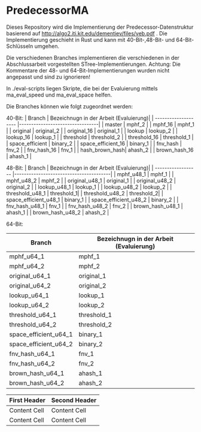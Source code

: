 # PredecessorMA

Dieses Repository wird die Implementierung der Predecessor-Datenstruktur basierend auf http://algo2.iti.kit.edu/dementiev/files/veb.pdf .
Die Implementierung geschieht in Rust und kann mit 40-Bit-,48-Bit- und 64-Bit-Schlüsseln umgehen.

Die verschiedenen Branches implementieren die verschiedenen in der Abschlussarbeit vorgestellten STree-Implementierungen. 
Achtung: Die Kommentare der 48- und 64-Bit-Implementierungen wurden nicht angepasst und sind zu ignorieren!

In ./eval-scripts liegen Skripte, die bei der Evaluierung mittels ma_eval_speed und ma_eval_space helfen. 



Die Branches können wie folgt zugeordnet werden:

40-Bit:
| Branch        | Bezeichnugn in der Arbeit (Evaluierung)|
| -------------------- |---------------------------------| 
| master        | mphf_2 |
| mphf_16       | mphf_1      |
| original      | original_2      | 
| original_16   | original_1      | 
| lookup        | lookup_2      | 
| lookup_16     | lookup_1      | 
| threshold     | threshold_2      | 
| threshold_16  | threshold_1     | 
| space_efficient |  binary_2      | 
| space_efficient_16 | binary_1      | 
| fnv_hash      | fnv_2      | 
| fnv_hash_16        | fnv_1      | 
| hash_brown_hash| ahash_2      | 
| brown_hash_16 | ahash_1      | 

48-Bit:
| Branch        | Bezeichnugn in der Arbeit (Evaluierung)|
| ------------------ |----------------------------------------| 
| mphf_u48_1       | mphf_1     |
| mphf_u48_2       | mphf_2     |
| original_u48_1   | original_1 | 
| original_u48_2   | original_2 | 
| lookup_u48_1     | lookup_1   | 
| lookup_u48_2  | lookup_2   | 
| threshold_u48_1  | threshold_1| 
| threshold_u48_2  | threshold_2| 
| space_efficient_u48_1  |  binary_1      | 
| space_efficient_u48_2  | binary_2      | 
| fnv_hash_u48_1   | fnv_1      | 
| fnv_hash_u48_2   | fnv_2      | 
| brown_hash_u48_1 | ahash_1    | 
| brown_hash_u48_2 | ahash_2    | 

64-Bit:

| Branch                 | Bezeichnugn in der Arbeit (Evaluierung)|
| ---------------------- |----------------------------------------| 
| mphf_u64_1             | mphf_1                                 |
| mphf_u64_2             | mphf_2                                 |
| original_u64_1         | original_1                             | 
| original_u64_2         | original_2                             | 
| lookup_u64_1           | lookup_1                               | 
| lookup_u64_2           | lookup_2                               | 
| threshold_u64_1        | threshold_1                            | 
| threshold_u64_2        | threshold_2                            | 
| space_efficient_u64_1  |  binary_1                              | 
| space_efficient_u64_2  | binary_2                               | 
| fnv_hash_u64_1         | fnv_1                                  | 
| fnv_hash_u64_2         | fnv_2                                  | 
| brown_hash_u64_1       | ahash_1                                | 
| brown_hash_u64_2       | ahash_2                                | 


| First Header  | Second Header |
| ------------- | ------------- |
| Content Cell  | Content Cell  |
| Content Cell  | Content Cell  |
